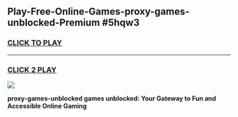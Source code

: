 
## Play-Free-Online-Games-proxy-games-unblocked-Premium #5hqw3
<h3>
<a href="https://premium.freeplayer.one?title=proxy-games-unblocked&ref=8M">CLICK TO PLAY</a></h3>
<hr>

<h3>
<a href="https://premium.freeplayer.one?title=proxy-games-unblocked&ref=8M">CLICK 2 PLAY</a>
  
</h3>

<a href="https://premium.freeplayer.one?title=proxy-games-unblocked&ref=8M"><img src="https://clearcache.store/games.png"></a>


**proxy-games-unblocked games unblocked: Your Gateway to Fun and Accessible Online Gaming**
